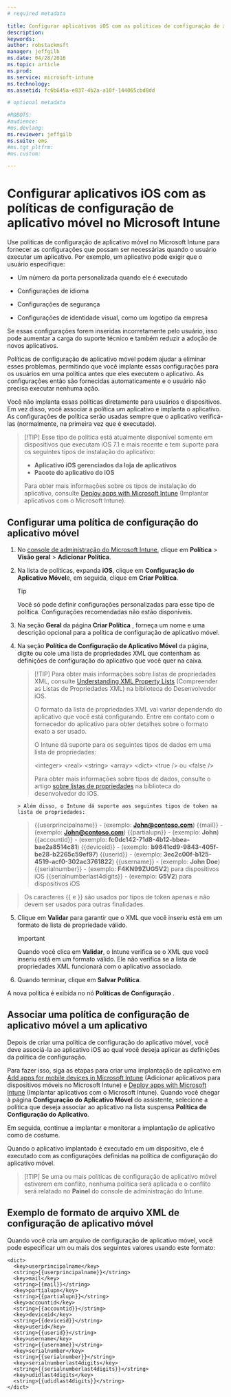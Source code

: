 ```yaml
---
# required metadata

title: Configurar aplicativos iOS com as políticas de configuração de aplicativo móvel | Microsoft Intune
description:
keywords:
author: robstackmsft
manager: jeffgilb
ms.date: 04/28/2016
ms.topic: article
ms.prod:
ms.service: microsoft-intune
ms.technology:
ms.assetid: fc6b645a-e837-4b2a-a10f-144065cbd8dd

# optional metadata

#ROBOTS:
#audience:
#ms.devlang:
ms.reviewer: jeffgilb
ms.suite: ems
#ms.tgt_pltfrm:
#ms.custom:

---
```


# Configurar aplicativos iOS com as políticas de configuração de aplicativo móvel no Microsoft Intune
Use políticas de configuração de aplicativo móvel no Microsoft Intune para fornecer as configurações que possam ser necessárias quando o usuário executar um aplicativo. Por exemplo, um aplicativo pode exigir que o usuário especifique:

-   Um número da porta personalizada quando ele é executado

-   Configurações de idioma

-   Configurações de segurança

-   Configurações de identidade visual, como um logotipo da empresa

Se essas configurações forem inseridas incorretamente pelo usuário, isso pode aumentar a carga do suporte técnico e também reduzir a adoção de novos aplicativos.

Políticas de configuração de aplicativo móvel podem ajudar a eliminar esses problemas, permitindo que você implante essas configurações para os usuários em uma política antes que eles executem o aplicativo. As configurações então são fornecidas automaticamente e o usuário não precisa executar nenhuma ação.

Você não implanta essas políticas diretamente para usuários e dispositivos. Em vez disso, você associar a política um aplicativo e implanta o aplicativo. As configurações de política serão usadas sempre que o aplicativo verificá-las (normalmente, na primeira vez que é executado).

> [!TIP] Esse tipo de política está atualmente disponível somente em dispositivos que executam iOS 7.1 e mais recente e tem suporte para os seguintes tipos de instalação do aplicativo:
> 
> -   **Aplicativo iOS gerenciados da loja de aplicativos**
> -   **Pacote do aplicativo do iOS**
> 
> Para obter mais informações sobre os tipos de instalação do aplicativo, consulte [Deploy apps with Microsoft Intune](deploy-apps.md) (Implantar aplicativos com o Microsoft Intune).

## Configurar uma política de configuração do aplicativo móvel

1.  No [console de administração do Microsoft Intune](https://manage.microsoft.com), clique em **Política** &gt; **Visão geral** &gt; **Adicionar Política**.

2.  Na lista de políticas, expanda **iOS**, clique em **Configuração do Aplicativo Móvel**e, em seguida, clique em **Criar Política**.

    > [!TIP]
    > Você só pode definir configurações personalizadas para esse tipo de política. Configurações recomendadas não estão disponíveis.

3.  Na seção **Geral** da página **Criar Política** , forneça um nome e uma descrição opcional para a política de configuração de aplicativo móvel.

4.  Na seção **Política de Configuração de Aplicativo Móvel** da página, digite ou cole uma lista de propriedades XML que contenham as definições de configuração do aplicativo que você quer na caixa.

    > [!TIP] Para obter mais informações sobre listas de propriedades XML, consulte [Understanding XML Property Lists](https://developer.apple.com/library/ios/documentation/Cocoa/Conceptual/PropertyLists/UnderstandXMLPlist/UnderstandXMLPlist.html) (Compreender as Listas de Propriedades XML) na biblioteca do Desenvolvedor iOS.
    > 
    > O formato da lista de propriedades XML vai variar dependendo do aplicativo que você está configurando. Entre em contato com o fornecedor do aplicativo para obter detalhes sobre o formato exato a ser usado.
    > 
    > O Intune dá suporte para os seguintes tipos de dados em uma lista de propriedades:
    > 
    > &lt;integer&gt;
    > &lt;real&gt;
    > &lt;string&gt;
    > &lt;array&gt;
    > &lt;dict&gt;
    > &lt;true /&gt; ou &lt;false /&gt;
    > 
    > Para obter mais informações sobre tipos de dados, consulte o artigo [sobre listas de propriedades](https://developer.apple.com/library/ios/documentation/Cocoa/Conceptual/PropertyLists/AboutPropertyLists/AboutPropertyLists.html) na biblioteca do desenvolvedor do iOS.
    >
        > Além disso, o Intune dá suporte aos seguintes tipos de token na lista de propriedades:
    >    
    > \{\{userprincipalname\}\} - (exemplo: **John@contoso.com**) \{\{mail\}\} - (exemplo: **John@contoso.com**) \{\{partialupn\}\} - (exemplo: **John**) \{\{accountid\}\} - (exemplo: **fc0dc142-71d8-4b12-bbea-bae2a8514c81**) \{\{deviceid\}\} - (exemplo: **b9841cd9-9843-405f-be28-b2265c59ef97**) \{\{userid\}\} - (exemplo: **3ec2c00f-b125-4519-acf0-302ac3761822**) \{\{username\}\} - (exemplo: **John Doe**) \{\{serialnumber\}\} - (exemplo: **F4KN99ZUG5V2**) para dispositivos iOS \{\{serialnumberlast4digits\}\} - (exemplo: **G5V2**) para dispositivos iOS
>
> Os caracteres \{\{ e \}\} são usados por tipos de token apenas e não devem ser usados para outras finalidades.




5.  Clique em **Validar** para garantir que o XML que você inseriu está em um formato de lista de propriedade válido.

    > [!IMPORTANT]
    > Quando você clica em **Validar**, o Intune verifica se o XML que você inseriu está em um formato válido. Ele não verifica se a lista de propriedades XML funcionará com o aplicativo associado.

6.  Quando terminar, clique em **Salvar Política**.

A nova política é exibida no nó **Políticas de Configuração** .

## Associar uma política de configuração de aplicativo móvel a um aplicativo
Depois de criar uma política de configuração do aplicativo móvel, você deve associá-la ao aplicativo iOS ao qual você deseja aplicar as definições da política de configuração.

Para fazer isso, siga as etapas para criar uma implantação de aplicativo em [Add apps for mobile devices in Microsoft Intune](add-apps-for-mobile-devices-in-microsoft-intune.md) (Adicionar aplicativos para dispositivos móveis no Microsoft Intune) e [Deploy apps with Microsoft Intune](deploy-apps-in-microsoft-intune.md) (Implantar aplicativos com o Microsoft Intune). Quando você chegar à página **Configuração do Aplicativo Móvel** do assistente, selecione a política que deseja associar ao aplicativo na lista suspensa **Política de Configuração do Aplicativo**.

Em seguida, continue a implantar e monitorar a implantação de aplicativo como de costume.

Quando o aplicativo implantado é executado em um dispositivo, ele é executado com as configurações definidas na política de configuração do aplicativo móvel.

> [!TIP] Se uma ou mais políticas de configuração de aplicativo móvel estiverem em conflito, nenhuma política será aplicada e o conflito será relatado no **Painel** do console de administração do Intune.

## Exemplo de formato de arquivo XML de configuração de aplicativo móvel

Quando você cria um arquivo de configuração de aplicativo móvel, você pode especificar um ou mais dos seguintes valores usando este formato:

```
<dict>
  <key>userprincipalname</key>
  <string>{{userprincipalname}}</string>
  <key>mail</key>
  <string>{{mail}}</string>
  <key>partialupn</key>
  <string>{{partialupn}}</string>
  <key>accountid</key>
  <string>{{accountid}}</string>
  <key>deviceid</key>
  <string>{{deviceid}}</string>
  <key>userid</key>
  <string>{{userid}}</string>
  <key>username</key>
  <string>{{username}}</string>
  <key>serialnumber</key>
  <string>{{serialnumber}}</string>
  <key>serialnumberlast4digits</key>
  <string>{{serialnumberlast4digits}}</string>
  <key>udidlast4digits</key>
  <string>{{udidlast4digits}}</string>
</dict>

```




<!--HONumber=May16_HO2-->


